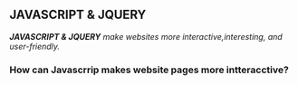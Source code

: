## JAVASCRIPT & JQUERY

***JAVASCRIPT & JQUERY*** *make websites more interactive,interesting, and user-friendly.*

### How can Javascrrip makes website pages more intteracctive?

        
